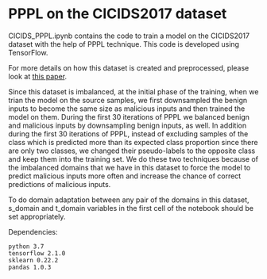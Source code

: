 # PPPL on the CICIDS2017 dataset

CICIDS_PPPL.ipynb contains the code to train a model on the CICIDS2017 dataset with the help of PPPL technique.
This code is developed using TensorFlow.

For more details on how this dataset is created and preprocessed, please look at [this paper](https://arxiv.org/abs/2008.03677).

Since this dataset is imbalanced, at the initial phase of the training, when we trian the model on the source samples, we first downsampled the benign inputs
to become the same size as malicious inputs and then trained the model on them. 
During the first 30 iterations of PPPL we balanced benign and malicious inputs by downsampling benign inputs, as well.
In addition during the first 30 iterations of PPPL, instead of excluding samples of the class which is predicted more than its expected class proportion
since there are only two classes, we changed their pseudo-labels to the opposite class and keep them into the training set. 
We do these two techniques because of the imbalanced domains that we have in this dataset to force the model to predict malicious inputs more often 
and increase the chance of correct predictions of malicious inputs.

To do domain adaptation between any pair of the domains in this dataset, s_domain and t_domain variables in the first cell of the notebook should be set appropriately.

Dependencies:
```
python 3.7
tensorflow 2.1.0
sklearn 0.22.2
pandas 1.0.3
```
